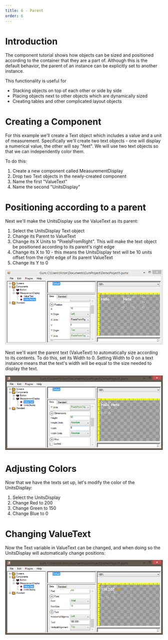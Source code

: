 ```yaml
---
title: 6 - Parent
order: 6
---
```



# Introduction

The component tutorial shows how objects can be sized and positioned according to the container that they are a part of.  Although this is the default behavior, the parent of an instance can be explicitly set to another instance.

This functionality is useful for

* Stacking objects on top of each other or side by side
* Placing objects next to other objects which are dynamically sized
* Creating tables and other complicated layout objects

# Creating a Component

For this example we'll create a Text object which includes a value and a unit of measurement.  Specifically we'll create two text objects - one will display a numerical value, the other will say "feet".  We will use two text objects so that we can independently color them.

To do this:

1. Create a new component called MeasurementDisplay
1. Drop two Text objects in the newly-created component
1. Name the first "ValueText" 
1. Name the second "UnitsDisplay"

# Positioning according to a parent

Next we'll make the UnitsDisplay use the ValueText as its parent:

1. Select the UnitsDisplay Text object
1. Change its Parent to ValueText
1. Change its X Units to "PixelsFromRight".  This will make the text object be positioned according to its parent's right edge
1. Change its X to 10 - this means the UnitsDisplay text will be 10 units offset from the right edge of its parent ValueText
1. Change its Y to 0

![](GumParentingToRightSide2.PNG)

Next we'll want the parent text (ValueText) to automatically size according to its contents. To do this, set its Width to 0.  Setting Width to 0 on a text instance means that the text's width will be equal to the size needed to display the text.

![](GumZeroWidthText.PNG)

# Adjusting Colors

Now that we have the texts set up, let's modify the color of the UnitsDisplay:

1. Select the UnitsDisplay
1. Change Red to 200
1. Change Green to 150
1. Change Blue to 0

# Changing ValueText

Now the Text variable in ValueText can be changed, and when doing so the UnitsDisplay will automatically change positions:

![](GumTextValuesChanged.png)